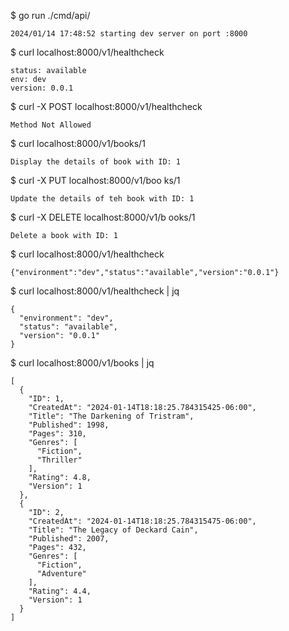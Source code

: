 $ go run ./cmd/api/
```
2024/01/14 17:48:52 starting dev server on port :8000
```

$ curl localhost:8000/v1/healthcheck
```
status: available
env: dev
version: 0.0.1
```

$ curl -X POST localhost:8000/v1/healthcheck
```
Method Not Allowed
```

$ curl  localhost:8000/v1/books/1
```
Display the details of book with ID: 1
```

$ curl -X PUT  localhost:8000/v1/boo
ks/1
```
Update the details of teh book with ID: 1
```

$ curl -X DELETE localhost:8000/v1/b
ooks/1
```
Delete a book with ID: 1
```

$ curl localhost:8000/v1/healthcheck
```
{"environment":"dev","status":"available","version":"0.0.1"}
```

$ curl localhost:8000/v1/healthcheck | jq
```
{
  "environment": "dev",
  "status": "available",
  "version": "0.0.1"
}
```

$ curl localhost:8000/v1/books | jq
```
[
  {
    "ID": 1,
    "CreatedAt": "2024-01-14T18:18:25.784315425-06:00",
    "Title": "The Darkening of Tristram",
    "Published": 1998,
    "Pages": 310,
    "Genres": [
      "Fiction",
      "Thriller"
    ],
    "Rating": 4.8,
    "Version": 1
  },
  {
    "ID": 2,
    "CreatedAt": "2024-01-14T18:18:25.784315475-06:00",
    "Title": "The Legacy of Deckard Cain",
    "Published": 2007,
    "Pages": 432,
    "Genres": [
      "Fiction",
      "Adventure"
    ],
    "Rating": 4.4,
    "Version": 1
  }
]
```